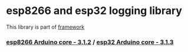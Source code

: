 # esp8266 and esp32 logging library

This library is part of [framework](https://github.com/serek4/esp-basic-framework)

### [esp8266 Arduino core - 3.1.2](https://github.com/esp8266/Arduino/tree/3.1.2) / [esp32 Arduino core - 3.1.3](https://github.com/espressif/arduino-esp32/tree/3.1.3)
